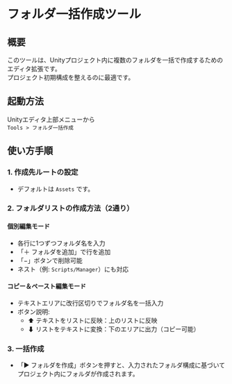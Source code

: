 ﻿# フォルダ一括作成ツール

## 概要
このツールは、Unityプロジェクト内に複数のフォルダを一括で作成するためのエディタ拡張です。  
プロジェクト初期構成を整えるのに最適です。

## 起動方法
Unityエディタ上部メニューから  
`Tools > フォルダ一括作成`

## 使い方手順

### 1. 作成先ルートの設定
- デフォルトは `Assets` です。

### 2. フォルダリストの作成方法（2通り）

#### 個別編集モード
- 各行に1つずつフォルダ名を入力
- 「＋ フォルダを追加」で行を追加
- 「−」ボタンで削除可能
- ネスト（例: `Scripts/Manager`）にも対応

#### コピー＆ペースト編集モード
- テキストエリアに改行区切りでフォルダ名を一括入力
- ボタン説明:
  - ⬆ テキストをリストに反映：上のリストに反映
  - ⬇ リストをテキストに変換：下のエリアに出力（コピー可能）

### 3. 一括作成
- 「▶ フォルダを作成」ボタンを押すと、入力されたフォルダ構成に基づいてプロジェクト内にフォルダが作成されます。
